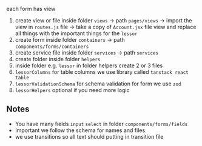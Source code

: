 each form has view 
1. create view or file inside folder `views`
-> path `pages/views`
-> import the view in `routes.js` file
-> take a copy of `Account.jsx` file view and replace all things with the important things for the `lessor`
2. create form inside folder `containers`
-> path `components/forms/containers`
3. create service file inside folder `services`
-> path `services`
4. create folder inside folder `helpers`
5. inside folder e.g. `lessor` in folder helpers create 2 or 3 files 
  1. `lessorColumns` for table columns we use library called `tanstack react table`
  2. `lessorValidationSchema` for schema validation for form we use `zod`
  3. `lessorHelpers` optional if you need more logic 

## Notes
- You have many fields `input` `select` in folder `components/forms/fields`
- Important we follow the schema for names and files
- we use transitions so all text should putting in transition file 
